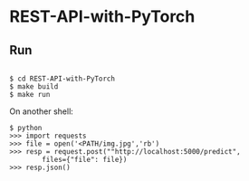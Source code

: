# REST-API-with-PyTorch

## Run
```console

$ cd REST-API-with-PyTorch 
$ make build 
$ make run 
```

On another shell: <br> 

```console
$ python
>>> import requests
>>> file = open('<PATH/img.jpg','rb')
>>> resp = request.post(""http://localhost:5000/predict",
        files={"file": file})
>>> resp.json()

```